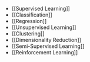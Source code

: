 - [[Supervised Learning]]
- [[Classification]]
- [[Regression]]
- [[Unsupervised Learning]]
- [[Clustering]]
- [[Dimensionality Reduction]]
- [[Semi-Supervised Learning]]
- [[Reinforcement Learning]]